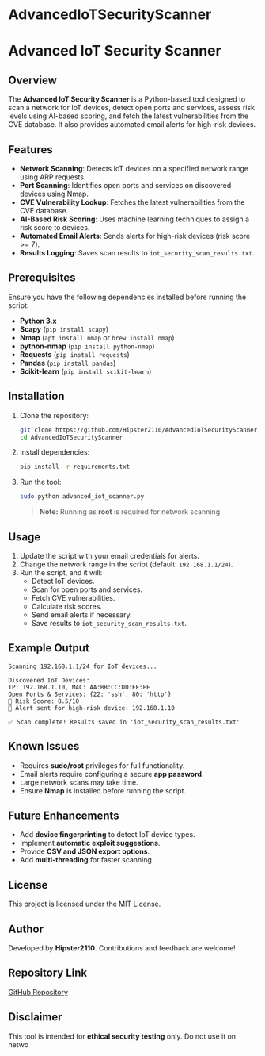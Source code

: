 # AdvancedIoTSecurityScanner
# Advanced IoT Security Scanner

## Overview
The **Advanced IoT Security Scanner** is a Python-based tool designed to scan a network for IoT devices, detect open ports and services, assess risk levels using AI-based scoring, and fetch the latest vulnerabilities from the CVE database. It also provides automated email alerts for high-risk devices.

## Features
- **Network Scanning**: Detects IoT devices on a specified network range using ARP requests.
- **Port Scanning**: Identifies open ports and services on discovered devices using Nmap.
- **CVE Vulnerability Lookup**: Fetches the latest vulnerabilities from the CVE database.
- **AI-Based Risk Scoring**: Uses machine learning techniques to assign a risk score to devices.
- **Automated Email Alerts**: Sends alerts for high-risk devices (risk score >= 7).
- **Results Logging**: Saves scan results to `iot_security_scan_results.txt`.

## Prerequisites
Ensure you have the following dependencies installed before running the script:

- **Python 3.x**
- **Scapy** (`pip install scapy`)
- **Nmap** (`apt install nmap` or `brew install nmap`)
- **python-nmap** (`pip install python-nmap`)
- **Requests** (`pip install requests`)
- **Pandas** (`pip install pandas`)
- **Scikit-learn** (`pip install scikit-learn`)

## Installation
1. Clone the repository:
   ```bash
   git clone https://github.com/Hipster2110/AdvancedIoTSecurityScanner.git
   cd AdvancedIoTSecurityScanner
   ```

2. Install dependencies:
   ```bash
   pip install -r requirements.txt
   ```

3. Run the tool:
   ```bash
   sudo python advanced_iot_scanner.py
   ```
   > **Note:** Running as **root** is required for network scanning.

## Usage
1. Update the script with your email credentials for alerts.
2. Change the network range in the script (default: `192.168.1.1/24`).
3. Run the script, and it will:
   - Detect IoT devices.
   - Scan for open ports and services.
   - Fetch CVE vulnerabilities.
   - Calculate risk scores.
   - Send email alerts if necessary.
   - Save results to `iot_security_scan_results.txt`.

## Example Output
```
Scanning 192.168.1.1/24 for IoT devices...

Discovered IoT Devices:
IP: 192.168.1.10, MAC: AA:BB:CC:DD:EE:FF
Open Ports & Services: {22: 'ssh', 80: 'http'}
🛑 Risk Score: 8.5/10
📧 Alert sent for high-risk device: 192.168.1.10

✅ Scan complete! Results saved in 'iot_security_scan_results.txt'
```

## Known Issues
- Requires **sudo/root** privileges for full functionality.
- Email alerts require configuring a secure **app password**.
- Large network scans may take time.
- Ensure **Nmap** is installed before running the script.

## Future Enhancements
- Add **device fingerprinting** to detect IoT device types.
- Implement **automatic exploit suggestions**.
- Provide **CSV and JSON export options**.
- Add **multi-threading** for faster scanning.

## License
This project is licensed under the MIT License.

## Author
Developed by **Hipster2110**. Contributions and feedback are welcome!

## Repository Link
[GitHub Repository](https://github.com/Hipster2110/AdvancedIoTSecurityScanner.git)

## Disclaimer
This tool is intended for **ethical security testing** only. Do not use it on netwo
